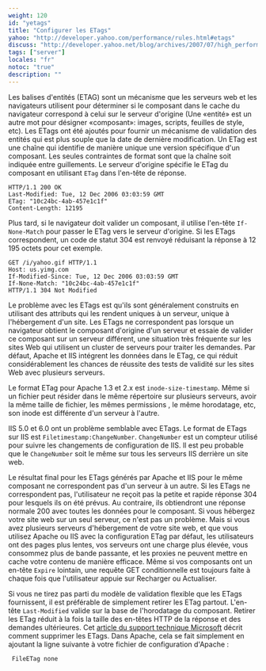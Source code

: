 ```yaml
---
weight: 120
id: "yetags"
title: "Configurer les ETags"
yahoo: "http://developer.yahoo.com/performance/rules.html#etags"
discuss: "http://developer.yahoo.net/blog/archives/2007/07/high_performanc_11.html"
tags: ["server"]
locales: "fr"
notoc: "true"
description: ""
---
```


Les balises d'entités (ETAG) sont un mécanisme que les serveurs web et les navigateurs utilisent pour déterminer si le composant dans le cache du navigateur correspond à celui sur le serveur d'origine (Une «entité» est un autre mot pour désigner «composant»: images, scripts, feuilles de style, etc). Les ETags ont été ajoutés pour fournir un mécanisme de validation des entités qui est plus souple que la date de dernière modification. Un ETag est une chaîne qui identifie de manière unique une version spécifique d'un composant. Les seules contraintes de format sont que la chaîne soit indiquée entre guillements. Le serveur d'origine spécifie le ETag du composant en utilisant `ETag` dans l'en-tête de réponse.

~~~
HTTP/1.1 200 OK
Last-Modified: Tue, 12 Dec 2006 03:03:59 GMT
ETag: "10c24bc-4ab-457e1c1f"
Content-Length: 12195
~~~

Plus tard, si le navigateur doit valider un composant, il utilise l'en-tête `If-None-Match` pour passer le ETag vers le serveur d'origine. Si les ETags correspondent, un code de statut 304 est renvoyé réduisant la réponse à 12 195 octets pour cet exemple.

~~~
GET /i/yahoo.gif HTTP/1.1
Host: us.yimg.com
If-Modified-Since: Tue, 12 Dec 2006 03:03:59 GMT
If-None-Match: "10c24bc-4ab-457e1c1f"
HTTP/1.1 304 Not Modified
~~~

Le problème avec les ETags est qu'ils sont généralement construits en utilisant des attributs qui les rendent uniques à un serveur, unique à l'hébergement d'un site. Les ETags ne correspondent pas lorsque un navigateur obtient le composant d'origine d'un serveur et essaie de valider ce composant sur ​​un serveur différent, une situation très fréquente sur ​​les sites Web qui utilisent un cluster de serveurs pour traiter les demandes. Par défaut, Apache et IIS intégrent les données dans le ETag, ce qui réduit considérablement les chances de réussite des tests de validité sur les sites Web avec plusieurs serveurs.

Le format ETag pour Apache 1.3 et 2.x est `inode-size-timestamp`. Même si un fichier peut résider dans le même répertoire sur plusieurs serveurs, avoir la même taille de fichier, les mêmes permissions , le même horodatage, etc, son inode est différente d'un serveur à l'autre.

IIS 5.0 et 6.0 ont un problème semblable avec ETags. Le format de ETags sur IIS est `Filetimestamp:ChangeNumber`. `ChangeNumber` est un compteur utilisé pour suivre les changements de configuration de IIS. Il est peu probable que le `ChangeNumber` soit le même sur tous les serveurs IIS derrière un site web.

Le résultat final pour les ETags générés par Apache et IIS pour le même composant ne correspondent pas d'un serveur à un autre. Si les ETags ne correspondent pas, l'utilisateur ne reçoit pas la petite et rapide réponse 304 pour lesquels ils on été prévus. Au contraire, ils obtiendront une réponse normale 200 avec toutes les données pour le composant. Si vous hébergez votre site web sur un seul serveur, ce n'est pas un problème. Mais si vous avez plusieurs serveurs d'hébergement de votre site web, et que vous utilisez Apache ou IIS avec la configuration ETag par défaut, les utilisateurs ont des pages plus lentes, vos serveurs ont une charge plus élevée, vous consommez plus de bande passante, et les proxies ne peuvent mettre en cache votre contenu de manière efficace. Même si vos composants ont un en-tête `Expire` lointain, une requête GET conditionnelle est toujours faite à chaque fois que l'utilisateur appuie sur Recharger ou Actualiser.

Si vous ne tirez pas parti du modèle de validation flexible que les ETags fournissent, il est préférable de simplement retirer les ETag partout. L'en-tête `Last-Modified` valide sur la base de l'horodatage du composant. Retirer les ETag réduit à la fois la taille des en-têtes HTTP de la réponse et des demandes ultérieures. Cet [article du support technique Microsoft](http://support.microsoft.com/?id=922733) décrit comment supprimer les ETags. Dans Apache, cela se fait simplement en ajoutant la ligne suivante à votre fichier de configuration d'Apache :

     FileETag none